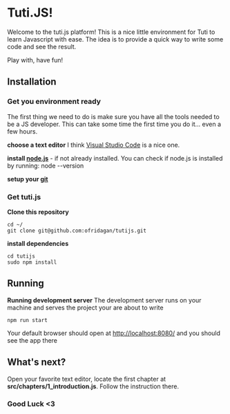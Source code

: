 # Tuti.JS!

Welcome to the tuti.js platform!
This is a nice little environment for Tuti to learn Javascript with ease.
The idea is to provide a quick way to write some code and see the result.

Play with, have fun!


## Installation	

### Get you environment ready
The first thing we need to do is make sure you have all the tools needed to be a JS developer.
This can take some time the first time you do it... even a few hours.

**choose a text editor** I think [Visual Studio Code](https://code.visualstudio.com/) is a nice one.

**install [node.js](https://nodejs.org/)** - if not already installed.
You can check if node.js is installed by running:
    node --version

**setup your [git]([https://help.github.com/en/github/getting-started-with-github/set-up-git#setting-up-git](https://help.github.com/en/github/getting-started-with-github/set-up-git#setting-up-git))**


### Get tuti.js
**Clone this repository**

    cd ~/
    git clone git@github.com:ofridagan/tutijs.git

**install dependencies**

	cd tutijs
    sudo npm install

## Running

**Running development server**
The development server runs on your machine and serves the project your are about to write

    npm run start
  Your default browser should open at [http://localhost:8080/](http://localhost:8080/) and you should see the app there

## What's next?

Open your favorite text editor, locate the first chapter at **src/chapters/1_introduction.js**.
Follow the instruction there.

### Good Luck <3 ###
